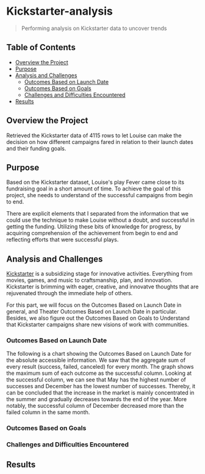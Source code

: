 # Kickstarter-analysis

> Performing analysis on Kickstarter data to uncover trends

## Table of Contents

- [Overview the Project](#overview-the-project)
- [Purpose](#purpose)
- [Analysis and Challenges](#analysis-and-challenges)
  - [Outcomes Based on Launch Date](#outcomes-based-on-launch-date)
  - [Outcomes Based on Goals](#outcomes-based-on-goals)
  - [Challenges and Difficulties Encountered](#challenges-and-difficulties-encountered)
- [Results](#results)

## Overview the Project

Retrieved the Kickstarter data of 4115 rows to let Louise can make the decision on how different campaigns fared in relation to their launch dates and their funding goals.

## Purpose

Based on the Kickstarter dataset, Louise's play Fever came close to its fundraising goal in a short amount of time. To achieve the goal of this project, she needs to understand of the successful campaigns from begin to end.

There are explicit elements that I separated from the information that we could use the technique to make Louise without a doubt, and successful in getting the funding. Utilizing these bits of knowledge for progress, by acquiring comprehension of the achievement from begin to end and reflecting efforts that were successful plays.

## Analysis and Challenges

[Kickstarter](https://help.kickstarter.com/hc/en-us/articles/115004996453-What-is-Kickstarter-) is a subsidizing stage for innovative activities. Everything from movies, games, and music to craftsmanship, plan, and innovation. Kickstarter is brimming with eager, creative, and innovatve thoughts that are rejuvenated through the immediate help of others.

For this part, we will focus on the Outcomes Based on Launch Date in general, and Theater Outcomes Based on Launch Date in particular. Besides, we also figure out the Outcomes Based on Goals to Understand that Kickstarter campaigns share new visions of work with communities.

### Outcomes Based on Launch Date
The following is a chart showing the Outcomes Based on Launch Date for the absolute accessible information.  We saw that the aggregate sum of every result (success, failed, canceled) for every month. The graph shows the maximum sum of each outcome as the successful column. Looking at the successful column, we can see that May has the highest number of successes and December has the lowest number of successes. Thereby, it can be concluded that the increase in the market is mainly concentrated in the summer and gradually decreases towards the end of the year. More notably, the successful column of December decreased more than the failed column in the same month.


### Outcomes Based on Goals

### Challenges and Difficulties Encountered

## Results
